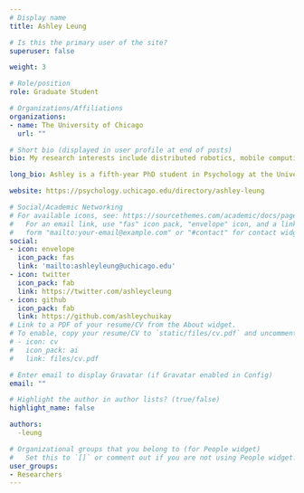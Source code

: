 ```yaml
---
# Display name
title: Ashley Leung

# Is this the primary user of the site?
superuser: false

weight: 3

# Role/position
role: Graduate Student

# Organizations/Affiliations
organizations:
- name: The University of Chicago
  url: ""

# Short bio (displayed in user profile at end of posts)
bio: My research interests include distributed robotics, mobile computing and programmable matter.

long_bio: Ashley is a fifth-year PhD student in Psychology at the University of Chicago. She graduated from Middlebury College with a BA in Psychology and English & American Literatures. She is broadly interested in child language acquisition, and she is currently studying how parent-child communication influences language learning.

website: https://psychology.uchicago.edu/directory/ashley-leung

# Social/Academic Networking
# For available icons, see: https://sourcethemes.com/academic/docs/page-builder/#icons
#   For an email link, use "fas" icon pack, "envelope" icon, and a link in the
#   form "mailto:your-email@example.com" or "#contact" for contact widget.
social:
- icon: envelope
  icon_pack: fas
  link: 'mailto:ashleyleung@uchicago.edu'
- icon: twitter
  icon_pack: fab
  link: https://twitter.com/ashleycleung
- icon: github
  icon_pack: fab
  link: https://github.com/ashleychuikay
# Link to a PDF of your resume/CV from the About widget.
# To enable, copy your resume/CV to `static/files/cv.pdf` and uncomment the lines below.
# - icon: cv
#   icon_pack: ai
#   link: files/cv.pdf

# Enter email to display Gravatar (if Gravatar enabled in Config)
email: ""

# Highlight the author in author lists? (true/false)
highlight_name: false

authors:
  -leung

# Organizational groups that you belong to (for People widget)
#   Set this to `[]` or comment out if you are not using People widget.
user_groups:
- Researchers
---
```

